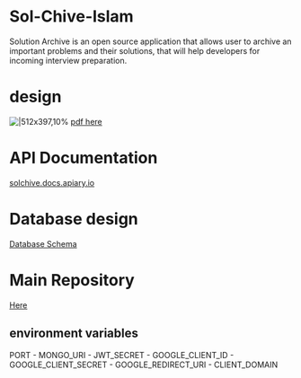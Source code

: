 # Sol-Chive-Islam

Solution Archive is an open source application that allows user to archive an important problems and their solutions, that will help developers for incoming interview preparation.

# design
![|512x397,10%](https://cdn.discordapp.com/attachments/574620616892612628/872822511904120862/unknown.png)
[pdf here](https://cdn.discordapp.com/attachments/574620616892612628/872823172364398632/sol-chive.pdf)

# API Documentation
[solchive.docs.apiary.io](https://solchive.docs.apiary.io)

# Database design
[Database Schema](https://docs.google.com/document/d/137W1VC3p4FqzncFwKkrkQ_Pd_5VtCU40TAo4J2dwdu4/edit?usp=sharing)

# Main Repository
[Here](https://github.com/SamGoher/Sol-Chive)

## environment variables
PORT - MONGO_URI - JWT_SECRET - GOOGLE_CLIENT_ID - GOOGLE_CLIENT_SECRET - GOOGLE_REDIRECT_URI - CLIENT_DOMAIN
